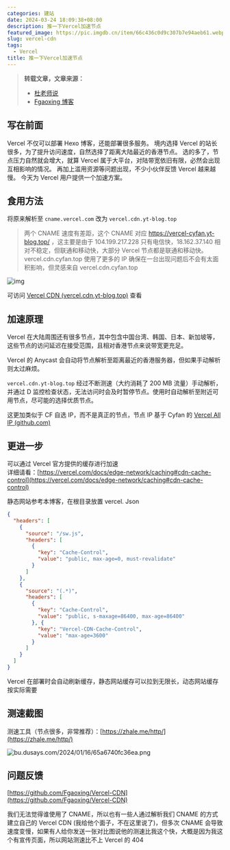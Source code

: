 ```yaml
---
categories: 建站
date: 2024-03-24 18:09:38+08:00
description: 推一下Vercel加速节点
featured_image: https://pic.imgdb.cn/item/66c436c0d9c307b7e94aeb61.webp
slug: vercel-cdn
tags:
  - Vercel
title: 推一下Vercel加速节点
---
```

> **转载文章，文章来源：** 
> - [杜老师说](https://dusays.com/669/)
> - [Fgaoxing 博客]( https://vercel-cyfan.yt-blog.top/9952/ )
## 写在前面

Vercel 不仅可以部署 Hexo 博客，还能部署很多服务。
境内选择 Vercel 的站长很多，为了提升访问速度，自然选择了距离大陆最近的香港节点。
选的多了，节点压力自然就会增大，就算 Vercel 属于大平台，对陆带宽依旧有限，必然会出现互相影响的情况。
再加上滥用资源等问题出现，不少小伙伴反馈 Vercel 越来越慢。
今天为 Vercel 用户提供一个加速方案。

## 食用方法

将原来解析至 `cname.vercel.com` 改为 `vercel.cdn.yt-blog.top`

> 两个 CNAME 速度有差距，这个 CNAME 对应  https://vercel-cyfan.yt-blog.top/ ，这主要是由于 104.199.217.228 只有电信快，18.162.37.140 相对不稳定，但联通和移动快，大部分 Vercel 节点都是联通和移动快。vercel.cdn.cyfan.top 使用了更多的 IP 确保在一台出现问题后不会有太面积影响，但灵感来自 vercel.cdn.cyfan.top

![img](https://resources.blog.duolaa.asia/img/202402102312848.webp)

可访问 [Vercel CDN (vercel.cdn.yt-blog.top)](https://vercel.cdn.yt-blog.top/) 查看

## 加速原理

Vercel 在大陆周围还有很多节点，其中包含中国台湾、韩国、日本、新加坡等，这些节点的访问延迟在接受范围，且相对香港节点来说带宽更充足。

Vercel 的 Anycast 会自动将节点解析至距离最近的香港服务器，但如果手动解析则太过麻烦。

`vercel.cdn.yt-blog.top` 经过不断测速（大约消耗了 200 MB 流量）手动解析，并通过 D 监控检查状态，无法访问时会及时暂停节点。使用时自动解析至附近可用节点，尽可能的选择优质节点。

这更加类似于 CF 自选 IP，而不是真正的节点，节点 IP 基于 Cyfan 的 [Vercel All IP (github.com)](https://gist.github.com/ChenYFan/fc2bd4ec1795766f2613b52ba123c0f8)

## 更进一步

可以通过 Vercel 官方提供的缓存进行加速  
详细请看：[https://vercel.com/docs/edge-network/caching#cdn-cache-control](https://vercel.com/docs/edge-network/caching#cdn-cache-control)

静态网站参考本博客，在根目录放置 vercel. Json

```json
{
  "headers": [
    {
      "source": "/sw.js",
      "headers": [
        {
          "key": "Cache-Control",
          "value": "public, max-age=0, must-revalidate"
        }
      ]
    },
    {
      "source": "(.*)",
      "headers": [
        {
          "key": "Cache-Control",
          "value": "public, s-maxage=86400, max-age=86400"
        }, {
          "key": "Vercel-CDN-Cache-Control",
          "value": "max-age=3600"
        }
      ]
    }
  ]
}
```

Vercel 在部署时会自动刷新缓存，静态网站缓存可以拉到无限长，动态网站缓存按实际需要

## 测速截图

测速工具（节点很多，非常推荐）：[https://zhale.me/http/](https://zhale.me/http/)

![bu.dusays.com/2024/01/16/65a6740fc36ea.png](https://resources.blog.duolaa.asia/img/202402102312250.webp)

## 问题反馈

[https://github.com/Fgaoxing/Vercel-CDN](https://github.com/Fgaoxing/Vercel-CDN)

我们无法觉得谁使用了 CNAME，所以也有一些人通过解析我们 CNAME 的方式建立自己的 Vercel CDN (我给他个面子，不在这里说了)，但多次 CNAME 会导致速度变慢，如果有人给你发送一张对比图说他的测速比我这个快，大概是因为我这个有宣传页面，所以网站测速比不上 Vercel 的 404
